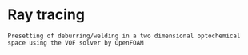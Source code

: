 # Ray tracing
`Presetting of deburring/welding in a two dimensional optochemical space using the VOF solver by OpenFOAM`

